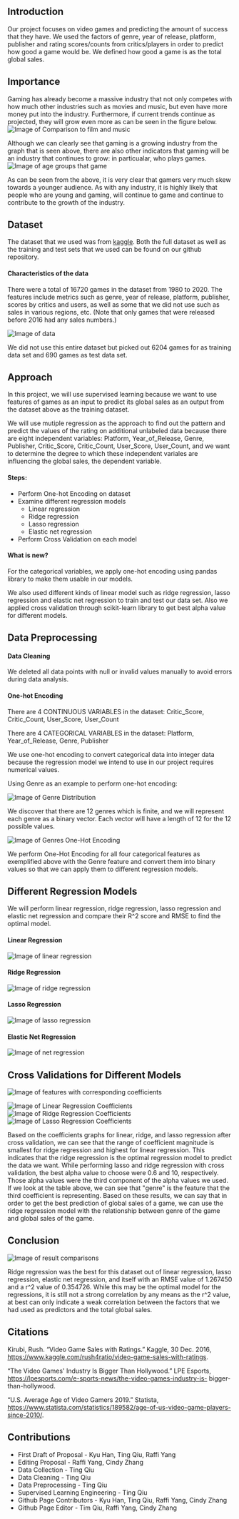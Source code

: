 ## Introduction

Our project focuses on video games and predicting the amount of success that they have. We used the factors of genre, year of release, platform, publisher and rating scores/counts from critics/players in order to predict how good a game would be. We defined how good a game is as the total global sales.

## Importance

Gaming has already become a massive industry that not only competes with how much other industries such as movies and music, but even have more money put into the industry. Furthermore, if current trends continue as projected, they will grow even more as can be seen in the figure below.
![Image of Comparison to film and music](/images/comparison.PNG)

Although we can clearly see that gaming is a growing industry from the graph that is seen above, there are also other indicators that gaming will be an industry that continues to grow: in particualar, who plays games.
![Image of age groups that game](/images/ageGroups.PNG)

As can be seen from the above, it is very clear that gamers very much skew towards a younger audience. As with any industry, it is highly likely that people who are young and gaming, will continue to game and continue to contribute to the growth of the industry.

## Dataset

The dataset that we used was from [kaggle](https://www.kaggle.com/rush4ratio/video-game-sales-with-ratings). Both the full dataset as well as the training and test sets that we used can be found on our github repository.

#### Characteristics of the data

There were a total of 16720 games in the dataset from 1980 to 2020.
The features include metrics such as genre, year of release, platform, publisher, scores by critics and users, as well as some that we did not use such as sales in various regions, etc. (Note that only games that were released before 2016 had any sales numbers.)

![Image of data](/images/data.PNG)

We did not use this entire dataset but picked out 6204 games for as training data set and 690 games as test data set.

## Approach

In this project, we will use supervised learning because we want to use features of games as an input to predict its global sales as an output from the dataset above as the training dataset. 

We will use mutiple regression as the approach to find out the pattern and predict the values of the rating on additional unlabeled data because there are eight independent variables: Platform, Year_of_Release, Genre, Publisher, Critic_Score, Critic_Count, User_Score, User_Count, and we want to determine the degree to which these independent variales are influencing the global sales, the dependent variable.

#### Steps:
* Perform One-hot Encoding on dataset
* Examine different regression models
  * Linear regression
  * Ridge regression
  * Lasso regression
  * Elastic net regression
* Perform Cross Validation on each model

#### What is new?
For the categorical variables, we apply one-hot encoding using pandas library to make them usable in our models.
 
We also used different kinds of linear model such as ridge regression, lasso regression and elastic net regression to train and test our data set. Also we applied cross validation through scikit-learn library to get best alpha value for different models.


## Data Preprocessing

#### Data Cleaning
We deleted all data points with null or invalid values manually to avoid errors during data analysis.

#### One-hot Encoding
There are 4 CONTINUOUS VARIABLES in the dataset: Critic_Score, Critic_Count, User_Score, User_Count

There are 4 CATEGORICAL VARIABLES in the dataset: Platform, Year_of_Release, Genre, Publisher

We use one-hot encoding to convert categorical data into integer data because the regression model we intend to use in our project requires numerical values.

Using Genre as an example to perform one-hot encoding:

![Image of Genre Distribution](/images/genres.png)

We discover that there are 12 genres which is finite, and we will represent each genre as a binary vector. Each vector will have a length of 12 for the 12 possible values.

![Image of Genres One-Hot Encoding](/images/Genre_OHC.jpeg)

We perform One-Hot Encoding for all four categorical features as exemplified above with the Genre feature and convert them into binary values so that we can apply them to different regression models.

## Different Regression Models

We will perform linear regression, ridge regression, lasso regression and elastic net regression and compare their R^2 score and RMSE to find the optimal model.

#### Linear Regression
![Image of linear regression](/images/linearregression.png)
#### Ridge Regression
![Image of ridge regression](/images/ridgeregression.png)
#### Lasso Regression
![Image of lasso regression](/images/lassoregression.png)
#### Elastic Net Regression
![Image of net regression](/images/netregression.png)


## Cross Validations for Different Models
![Image of features with corresponding coefficients](/images/Features.png)

![Image of Linear Regression Coefficients](/images/LinearCoeff.png)
![Image of Ridge Regression Coefficients](/images/RidgeCoeff.png)
![Image of Lasso Regression Coefficients](/images/LassoCoeff.png)

Based on the coefficients graphs for linear, ridge, and lasso regression after cross validation, we can see that the range of coefficient magnitude is smallest for ridge regression and highest for linear regression. This indicates that the ridge regression is the optimal regression model to predict the data we want. While performing lasso and ridge regression with cross validation, the best alpha value to choose were 0.6 and 10, respectively. Those alpha values were the third component of the alpha values we used. If we look at the table above, we can see that "genre" is the feature that the third coefficient is representing. Based on these results, we can say that in order to get the best prediction of global sales of a game, we can use the ridge regression model with the relationship between genre of the game and global sales of the game.

## Conclusion

![Image of result comparisons](/images/resultConparisons2.png)

Ridge regression was the best for this dataset out of linear regression, lasso regression, elastic net regression, and itself with an RMSE value of 1.267450 and a r^2 value of 0.354726. While this may be the optimal model for the regressions, it is still not a strong correlation by any means as the r^2 value, at best can only indicate a weak correlation between the factors that we had used as predictors and the total global sales.

## Citations

Kirubi, Rush. “Video Game Sales with Ratings.” Kaggle, 30 Dec. 2016, https://www.kaggle.com/rush4ratio/video-game-sales-with-ratings.

“The Video Games' Industry Is Bigger Than Hollywood.” LPE Esports, https://lpesports.com/e-sports-news/the-video-games-industry-is- bigger-than-hollywood.

“U.S. Average Age of Video Gamers 2019.” Statista, https://www.statista.com/statistics/189582/age-of-us-video-game-players-since-2010/.

## Contributions
* First Draft of Proposal - Kyu Han, Ting Qiu, Raffi Yang
* Editing Proposal - Raffi Yang, Cindy Zhang
* Data Collection - Ting Qiu
* Data Cleaning - Ting Qiu
* Data Preprocessing - Ting Qiu
* Supervised Learning Engineering - Ting Qiu
* Github Page Contributors - Kyu Han, Ting Qiu, Raffi Yang, Cindy Zhang
* Github Page Editor - Tim Qiu, Raffi Yang, Cindy Zhang
